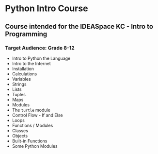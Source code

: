 # Python Intro Course

## Course intended for the IDEASpace KC - Intro to Programming 
### Target Audience: Grade 8-12

- Intro to Python the Language
- Intro to the Internet
- Installation
- Calculations
- Variables
- Strings
- Lists
- Tuples
- Maps
- Modules
- The `turtle` module
- Control Flow - If and Else
- Loops
- Functions / Modules
- Classes
- Objects
- Built-in Functions
- Some Python Modules
